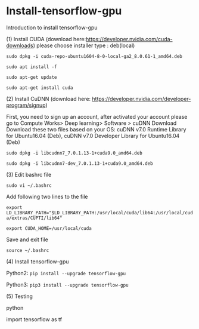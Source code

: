 # Install-tensorflow-gpu
Introduction to install tensorflow-gpu

(1) Install CUDA (download here:https://developer.nvidia.com/cuda-downloads)
please choose installer type : deb(local)

`sudo dpkg -i cuda-repo-ubuntu1604-8-0-local-ga2_8.0.61-1_amd64.deb` 

`sudo apt install -f`

`sudo apt-get update`

`sudo apt-get install cuda`

(2) Install CuDNN (download here: https://developer.nvidia.com/developer-program/signup)

First, you need to sign up an account, after activated your account please go to Compute Works> Deep learning> Software > cuDNN Download  
Download these two files based on your OS: cuDNN v7.0 Runtime Library for Ubuntu16.04 (Deb), cuDNN v7.0 Developer Library for Ubuntu16.04 (Deb) 


`sudo dpkg -i libcudnn7_7.0.1.13-1+cuda9.0_amd64.deb`

`sudo dpkg -i libcudnn7-dev_7.0.1.13-1+cuda9.0_amd64.deb`

(3) Edit bashrc file

`sudo vi ~/.bashrc`

Add following two lines to the file

`export LD_LIBRARY_PATH="$LD_LIBRARY_PATH:/usr/local/cuda/lib64:/usr/local/cuda/extras/CUPTI/lib64"`

`export CUDA_HOME=/usr/local/cuda`

Save and exit file

`source ~/.bashrc`

(4) Install tensorflow-gpu

Python2: `pip install --upgrade tensorflow-gpu`

Python3: `pip3 install --upgrade tensorflow-gpu`

(5) Testing

python

import tensorflow as tf
